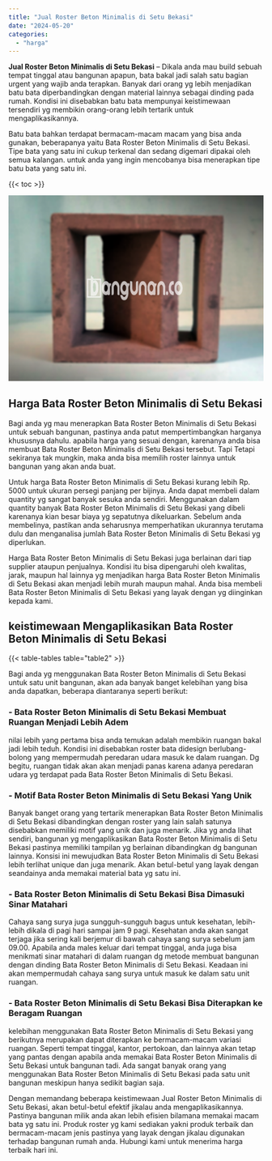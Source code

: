 ```yaml
---
title: "Jual Roster Beton Minimalis di Setu Bekasi"
date: "2024-05-20"
categories: 
  - "harga"
---
```


**Jual Roster Beton Minimalis di Setu Bekasi** – Dikala anda mau build sebuah tempat tinggal atau bangunan apapun, bata bakal jadi salah satu bagian urgent yang wajib anda terapkan. Banyak dari orang yg lebih menjadikan batu bata diperbandingkan dengan material lainnya sebagai dinding pada rumah. Kondisi ini disebabkan batu bata mempunyai keistimewaan tersendiri yg membikin orang-orang lebih tertarik untuk mengaplikasikannya.

Batu bata bahkan terdapat bermacam-macam macam yang bisa anda gunakan, beberapanya yaitu Bata Roster Beton Minimalis di Setu Bekasi. Tipe bata yang satu ini cukup terkenal dan sedang digemari dipakai oleh semua kalangan. untuk anda yang ingin mencobanya bisa menerapkan tipe batu bata yang satu ini.

{{< toc >}}

![Jual Roster Beton Minimalis di Setu Bekasi](/images/bata-roster-minimalis-38.png)

## Harga Bata Roster Beton Minimalis di Setu Bekasi

Bagi anda yg mau menerapkan Bata Roster Beton Minimalis di Setu Bekasi untuk sebuah bangunan, pastinya anda patut mempertimbangkan harganya khususnya dahulu. apabila harga yang sesuai dengan, karenanya anda bisa membuat Bata Roster Beton Minimalis di Setu Bekasi tersebut. Tapi Tetapi sekiranya tak mungkin, maka anda bisa memilih roster lainnya untuk bangunan yang akan anda buat.

Untuk harga Bata Roster Beton Minimalis di Setu Bekasi kurang lebih Rp. 5000 untuk ukuran persegi panjang per bijinya. Anda dapat membeli dalam quantity yg sangat banyak sesuka anda sendiri. Menggunakan dalam quantity banyak Bata Roster Beton Minimalis di Setu Bekasi yang dibeli karenanya kian besar biaya yg sepatutnya dikeluarkan. Sebelum anda membelinya, pastikan anda seharusnya memperhatikan ukurannya terutama dulu dan menganalisa jumlah Bata Roster Beton Minimalis di Setu Bekasi yg diperlukan.

Harga Bata Roster Beton Minimalis di Setu Bekasi juga berlainan dari tiap supplier ataupun penjualnya. Kondisi itu bisa dipengaruhi oleh kwalitas, jarak, maupun hal lainnya yg menjadikan harga Bata Roster Beton Minimalis di Setu Bekasi akan menjadi lebih murah maupun mahal. Anda bisa membeli Bata Roster Beton Minimalis di Setu Bekasi yang layak dengan yg diinginkan kepada kami.

## keistimewaan Mengaplikasikan Bata Roster Beton Minimalis di Setu Bekasi

{{< table-tables table="table2" >}}

Bagi anda yg menggunakan Bata Roster Beton Minimalis di Setu Bekasi untuk satu unit bangunan, akan ada banyak banget kelebihan yang bisa anda dapatkan, beberapa diantaranya seperti berikut:

### \- Bata Roster Beton Minimalis di Setu Bekasi Membuat Ruangan Menjadi Lebih Adem

nilai lebih yang pertama bisa anda temukan adalah membikin ruangan bakal jadi lebih teduh. Kondisi ini disebabkan roster bata didesign berlubang-bolong yang mempermudah peredaran udara masuk ke dalam ruangan. Dg begitu, ruangan tidak akan akan menjadi panas karena adanya peredaran udara yg terdapat pada Bata Roster Beton Minimalis di Setu Bekasi.

### \- Motif Bata Roster Beton Minimalis di Setu Bekasi Yang Unik

Banyak banget orang yang tertarik menerapkan Bata Roster Beton Minimalis di Setu Bekasi dibandingkan dengan roster yang lain salah satunya disebabkan memiliki motif yang unik dan juga menarik. Jika yg anda lihat sendiri, bangunan yg mengaplikasikan Bata Roster Beton Minimalis di Setu Bekasi pastinya memiliki tampilan yg berlainan dibandingkan dg bangunan lainnya. Konsisi ini mewujudkan Bata Roster Beton Minimalis di Setu Bekasi lebih terlihat unique dan juga menarik. Akan betul-betul yang layak dengan seandainya anda memakai material bata yg satu ini.

### \- Bata Roster Beton Minimalis di Setu Bekasi Bisa Dimasuki Sinar Matahari

Cahaya sang surya juga sungguh-sungguh bagus untuk kesehatan, lebih-lebih dikala di pagi hari sampai jam 9 pagi. Kesehatan anda akan sangat terjaga jika sering kali berjemur di bawah cahaya sang surya sebelum jam 09.00. Apabila anda males keluar dari tempat tinggal, anda juga bisa menikmati sinar matahari di dalam ruangan dg metode membuat bangunan dengan dinding Bata Roster Beton Minimalis di Setu Bekasi. Keadaan ini akan mempermudah cahaya sang surya untuk masuk ke dalam satu unit ruangan.

### \- Bata Roster Beton Minimalis di Setu Bekasi Bisa Diterapkan ke Beragam Ruangan

kelebihan menggunakan Bata Roster Beton Minimalis di Setu Bekasi yang berikutnya merupakan dapat diterapkan ke bermacam-macam variasi ruangan. Seperti tempat tinggal, kantor, pertokoan, dan lainnya akan tetap yang pantas dengan apabila anda memakai Bata Roster Beton Minimalis di Setu Bekasi untuk bangunan tadi. Ada sangat banyak orang yang menggunakan Bata Roster Beton Minimalis di Setu Bekasi pada satu unit bangunan meskipun hanya sedikit bagian saja.

Dengan memandang beberapa keistimewaan Jual Roster Beton Minimalis di Setu Bekasi, akan betul-betul efektif jikalau anda mengaplikasikannya. Pastinya bangunan milik anda akan lebih efisien bilamana memakai macam bata yg satu ini. Produk roster yg kami sediakan yakni produk terbaik dan bermacam-macam jenis pastinya yang layak dengan jikalau digunakan terhadap bangunan rumah anda. Hubungi kami untuk menerima harga terbaik hari ini.
